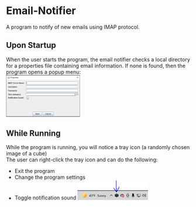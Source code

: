 # Email-Notifier
A program to notify of new emails using IMAP protocol.  
## Upon Startup  
When the user starts the program, the email notifier checks a local directory for a properties file containing email information. If none is found, then the program opens a popup menu:  
<img src="PropertiesPopup.PNG" width="40%"></img>  
## While Running  
While the program is running, you will notice a tray icon (a randomly chosen image of a cube)  
The user can right-click the tray icon and can do the following:  
- Exit the program
- Change the program settings
- Toggle notification sound
<img src="TrayIcon.PNG" width="40%"></img>  

